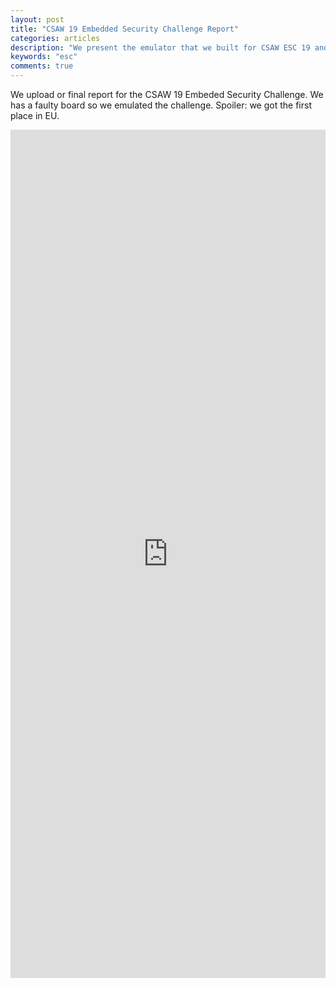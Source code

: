 ```yaml
---
layout: post
title: "CSAW 19 Embedded Security Challenge Report"
categories: articles
description: "We present the emulator that we built for CSAW ESC 19 and our solutions for the proposed challenges."
keywords: "esc"
comments: true
---
```


We upload or final report for the CSAW 19 Embeded Security Challenge. We has a faulty board so we emulated the challenge. Spoiler: we got the first place in EU.

<style>
    .responsive-wrap iframe { max-width: 100%;}
</style>
<div class="responsive-wrap">
    <iframe src="https://drive.google.com/file/d/16KNrVeG4wiGouWJzpnxoAggWGLC0m8wc/preview" frameborder="0" width="960" height="1357" allowfullscreen="true" mozallowfullscreen="true" webkitallowfullscreen="true"></iframe>
</div>
